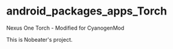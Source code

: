 android_packages_apps_Torch
===========================

Nexus One Torch - Modified for CyanogenMod

This is Nobeater's project.
